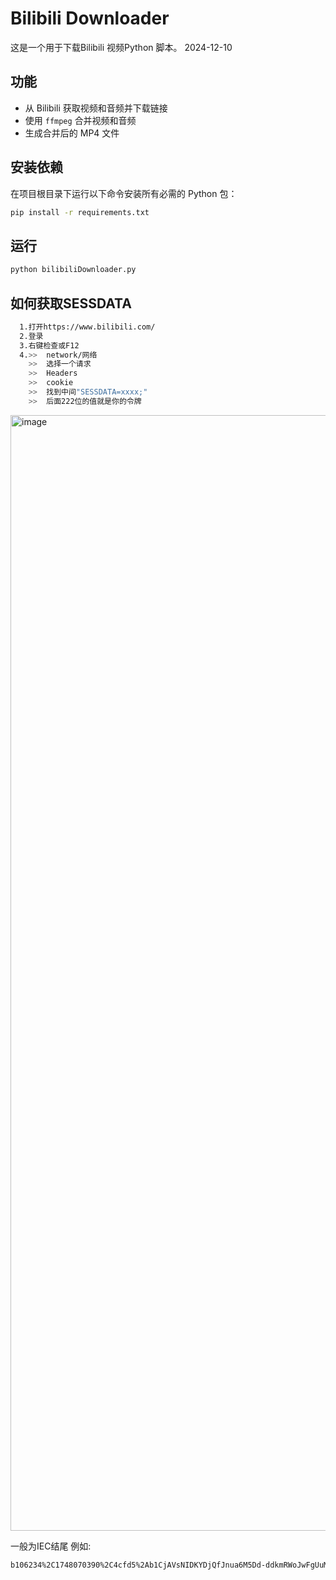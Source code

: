 # Bilibili Downloader
这是一个用于下载Bilibili 视频Python 脚本。 2024-12-10

## 功能
- 从 Bilibili 获取视频和音频并下载链接
- 使用 `ffmpeg` 合并视频和音频
- 生成合并后的 MP4 文件

## 安装依赖

在项目根目录下运行以下命令安装所有必需的 Python 包：

```bash
pip install -r requirements.txt
```

## 运行
```bash
python bilibiliDownloader.py
```

## 如何获取SESSDATA
```bash
  1.打开https://www.bilibili.com/
  2.登录
  3.右键检查或F12
  4.>>  network/网络
    >>  选择一个请求
    >>  Headers
    >>  cookie
    >>  找到中间"SESSDATA=xxxx;"
    >>  后面222位的值就是你的令牌
```

<img width="1785" alt="image" src="https://github.com/user-attachments/assets/77de43d3-d573-4033-91b1-4be976483bc7">

一般为IEC结尾 例如:
```bash
b106234%2C1748070390%2C4cfd5%2Ab1CjAVsNIDKYDjQfJnua6M5Dd-ddkmRWoJwFgUuM53N3UQ6JegiIK0c-9o0fJQAzBMI3gSVlNGWkJJZjd1a2FtUDVjWnlVVS1NdjhpcmRval96aUdmUi01ZGNvdF8zVUVNMVFuRGJ3a....XNWOFdRaG1oZFdpcnJ2oNS1UbVBoSFZyRVJjSHVnNWRnIIEC(这是假的)
```



